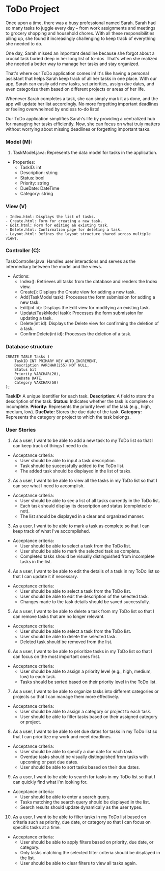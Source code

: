 # ToDo Project 

Once upon a time, there was a busy professional named Sarah. Sarah had so many tasks to juggle every day – from work assignments and meetings to grocery shopping and household chores. With all these responsibilities piling up, she found it increasingly challenging to keep track of everything she needed to do.

One day, Sarah missed an important deadline because she forgot about a crucial task buried deep in her long list of to-dos. That's when she realized she needed a better way to manage her tasks and stay organized.

That's where our ToDo application comes in! It's like having a personal assistant that helps Sarah keep track of all her tasks in one place. With our app, Sarah can easily add new tasks, set priorities, assign due dates, and even categorize them based on different projects or areas of her life.

Whenever Sarah completes a task, she can simply mark it as done, and the app will update her list accordingly. No more forgetting important deadlines or feeling overwhelmed by endless to-do lists!

Our ToDo application simplifies Sarah's life by providing a centralized hub for managing her tasks efficiently. Now, she can focus on what truly matters without worrying about missing deadlines or forgetting important tasks.
### Model (M):

1. TaskModel.java: Represents the data model for tasks in the application.
- Properties:
    - TaskID: int
    - Description: string
    - Status: bool
    - Priority: string
    - DueDate: DateTime
    - Category: string
    
### View (V)
    - Index.html: Displays the list of tasks.
    - Create.html: Form for creating a new task.
    - Edit.html: Form for editing an existing task.
    - Delete.html: Confirmation page for deleting a task.
    - Layout.html: Defines the layout structure shared across multiple views.


### Controller (C):
TaskController.java: Handles user interactions and serves as the intermediary between the model and the views.
- Actions:
    - Index(): Retrieves all tasks from the database and renders the Index view.
    - Create(): Displays the Create view for adding a new task.
    - Add(TaskModel task): Processes the form submission for adding a new task.
    - Edit(int id): Displays the Edit view for modifying an existing task.
    - Update(TaskModel task): Processes the form submission for updating a task.
    - Delete(int id): Displays the Delete view for confirming the deletion of a task.
    - ConfirmDelete(int id): Processes the deletion of a task.

### Database structure
```
CREATE TABLE Tasks (
    TaskID INT PRIMARY KEY AUTO_INCREMENT,
    Description VARCHAR(255) NOT NULL,
    Status bit
    Priority VARCHAR(20),
    DueDate DATE,
    Category VARCHAR(50)
);
```

**TaskID:** A unique identifier for each task.
**Description:** A field to store the description of the task.
**Status:** Indicates whether the task is complete or incomplete.
**Priority:** Represents the priority level of the task (e.g., high, medium, low).
**DueDate:** Stores the due date of the task.
**Category:** Represents the category or project to which the task belongs.

### User Stories
1. As a user, I want to be able to add a new task to my ToDo list so that I can keep track of things I need to do.

- Acceptance criteria:
    - User should be able to input a task description.
    - Task should be successfully added to the ToDo list.
    - The added task should be displayed in the list of tasks.

2. As a user, I want to be able to view all the tasks in my ToDo list so that I can see what I need to accomplish.

- Acceptance criteria:
    - User should be able to see a list of all tasks currently in the ToDo list.
    - Each task should display its description and status (completed or not).
    - The list should be displayed in a clear and organized manner.

3. As a user, I want to be able to mark a task as complete so that I can keep track of what I've accomplished.

- Acceptance criteria:
    - User should be able to select a task from the ToDo list.
    - User should be able to mark the selected task as complete.
    - Completed tasks should be visually distinguished from incomplete tasks in the list.

4. As a user, I want to be able to edit the details of a task in my ToDo list so that I can update it if necessary.

- Acceptance criteria:
    - User should be able to select a task from the ToDo list.
    - User should be able to edit the description of the selected task.
    - Changes made to the task details should be saved successfully.

5. As a user, I want to be able to delete a task from my ToDo list so that I can remove tasks that are no longer relevant.

- Acceptance criteria:
    - User should be able to select a task from the ToDo list.
    - User should be able to delete the selected task.
    - Deleted task should be removed from the list.

6. As a user, I want to be able to prioritize tasks in my ToDo list so that I can focus on the most important ones first.

- Acceptance criteria:
    - User should be able to assign a priority level (e.g., high, medium, low) to each task.
    - Tasks should be sorted based on their priority level in the ToDo list.

7. As a user, I want to be able to organize tasks into different categories or projects so that I can manage them more effectively.

- Acceptance criteria:
    - User should be able to assign a category or project to each task.
    - User should be able to filter tasks based on their assigned category or project.

8. As a user, I want to be able to set due dates for tasks in my ToDo list so that I can prioritize my work and meet deadlines.

- Acceptance criteria:
     - User should be able to specify a due date for each task.
    - Overdue tasks should be visually distinguished from tasks with upcoming or past due dates.
    - User should be able to sort tasks based on their due dates.

9. As a user, I want to be able to search for tasks in my ToDo list so that I can quickly find what I'm looking for.

- Acceptance criteria:
    - User should be able to enter a search query.
    - Tasks matching the search query should be displayed in the list.
    - Search results should update dynamically as the user types.

10. As a user, I want to be able to filter tasks in my ToDo list based on criteria such as priority, due date, or category so that I can focus on specific tasks at a time.

- Acceptance criteria:
    - User should be able to apply filters based on priority, due date, or category.
    - Only tasks matching the selected filter criteria should be displayed in the list.
    - User should be able to clear filters to view all tasks again.